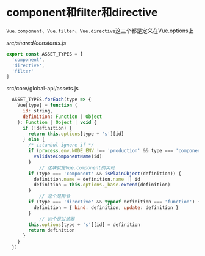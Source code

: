 # component和filter和directive

`Vue.component`、`Vue.filter`、`Vue.directive`这三个都是定义在Vue.options上

*src/shared/constants.js*

```js
export const ASSET_TYPES = [
  'component',
  'directive',
  'filter'
]
```

src/core/global-api/assets.js

```js
  ASSET_TYPES.forEach(type => {
    Vue[type] = function (
      id: string,
      definition: Function | Object
    ): Function | Object | void {
      if (!definition) {
        return this.options[type + 's'][id]
      } else {
        /* istanbul ignore if */
        if (process.env.NODE_ENV !== 'production' && type === 'component') {
          validateComponentName(id)
        }
    		// 这块就是Vue.component的实现
        if (type === 'component' && isPlainObject(definition)) {
          definition.name = definition.name || id
          definition = this.options._base.extend(definition)
        }
    		// 这个是指令
        if (type === 'directive' && typeof definition === 'function') {
          definition = { bind: definition, update: definition }
        }
    		// 这个是过滤器
        this.options[type + 's'][id] = definition
        return definition
      }
    }
  })
```



